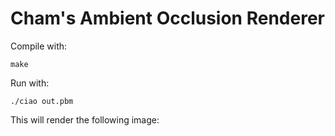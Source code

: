 # Cham's Ambient Occlusion Renderer

Compile with:

```
make
```

Run with:

```
./ciao out.pbm
```

This will render the following image:
